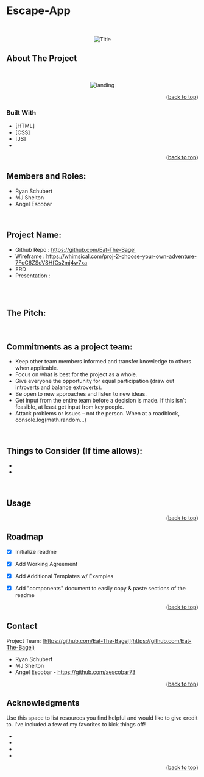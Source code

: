 # Escape-App

<div id="top"></div>

<!-- PROJECT LOGO -->
<br />
<div align="center">
  
  ![Title]()

  <h3 align="center"><a href="https://that-s-what-she-said.github.io/The-Scranton-Gamer/"></a></h3>

  
</div>

<!-- ABOUT THE PROJECT -->
## About The Project
<br>

<div align="center">

![landing]()

    

</div>

<p align="right">(<a href="#top">back to top</a>)</p>



### Built With

<!-- This section should list any major frameworks/libraries used to bootstrap your project. Leave any add-ons/plugins for the acknowledgements section. Here are a few examples. -->

* [HTML]
* [CSS]
* [JS]
* 

<p align="right">(<a href="#top">back to top</a>)</p>



<!-- GETTING STARTED -->

## Members and Roles:

* Ryan Schubert
* MJ Shelton
* Angel Escobar


<br>

## Project Name: 
* Github Repo :  https://github.com/Eat-The-Bagel
* Wireframe : https://whimsical.com/proj-2-choose-your-own-adventure-7FoC6ZSoVSHfCs2mj4w7xa
* ERD
* Presentation : 
<br>
<br>

## The Pitch:

<div align="center">

      

</div>

<br>

## Commitments as a project team:

  * Keep other team members informed and transfer knowledge to others when applicable.
  * Focus on what is best for the project as a whole.
  * Give everyone the opportunity for equal participation (draw out introverts and balance extroverts).
  * Be open to new approaches and listen to new ideas.
  * Get input from the entire team before a decision is made. If this isn’t feasible, at least get input from key people.
  * Attack problems or issues – not the person. When at a roadblock, console.log(math.random…)

<br>

## Things to Consider (If time allows):

 * 
 * 

 <br>

<!-- USAGE EXAMPLES -->
## Usage



<p align="right">(<a href="#top">back to top</a>)</p>



<!-- ROADMAP -->
## Roadmap

- [x] Initialize readme
- [x] Add Working Agreement
- [x] Add Additional Templates w/ Examples
- [x] Add "components" document to easily copy & paste sections of the readme



<p align="right">(<a href="#top">back to top</a>)</p>



## Contact

Project Team: [https://github.com/Eat-The-Bagel](https://github.com/Eat-The-Bagel)

* Ryan Schubert
* MJ Shelton
* Angel Escobar  - https://github.com/aescobar73 



<p align="right">(<a href="#top">back to top</a>)</p>



<!-- ACKNOWLEDGMENTS -->
## Acknowledgments

Use this space to list resources you find helpful and would like to give credit to. I've included a few of my favorites to kick things off!

* 
* 
* 
* 

<p align="right">(<a href="#top">back to top</a>)</p>

